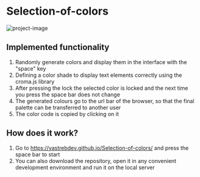 # Selection-of-colors
![project-image](https://lh3.googleusercontent.com/pw/AJFCJaXt_bH3gnUMXNXNgLSIOImV4uobcQjPS8_eypMz3oDT7LCt25nvfeolEpNDd7WZhfi_Nz08fAHH5mgDxGv9L3JoJASIFpgubeVGu7ZHmZV459-c4CRAuK_R5UdMZ2H_-vSoHM7_9T6qaHyvbqZvgfE=w2550-h960-s-no?authuser=0)

## Implemented functionality

1. Randomly generate colors and display them in the interface with the "space" key
2. Defining a color shade to display text elements correctly using the croma.js library
3. After pressing the lock the selected color is locked and the next time you press the space bar does not change
4. The generated colours go to the url bar of the browser, so that the final palette can be transferred to another user
5. The color code is copied by clicking on it

## How does it work?

1. Go to https://yastrebdev.github.io/Selection-of-colors/ and press the space bar to start
2. You can also download the repository, open it in any convenient development environment and run it on the local server
